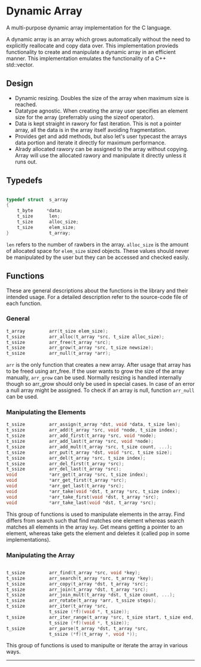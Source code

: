 # Dynamic Array

A multi-purpose dynamic array implementation for the C language.

A dynamic array is an array which grows automatically without the need to
explicitly reallocate and copy data over. This implementation provieds
functionality to create and manipulate a dynamic array in an efficient
manner. This implementation emulates the functionality of a C++ std::vector.

## Design

-   Dynamic resizing. Doubles the size of the array when maximum size
    is reached.
-   Datatype agnostic. When creating the array user specifies an element size
    for the array (preferrably using the sizeof operator).
-   Data is kept straight in rawory for fast iteration. This is not a pointer
    array, all the data is in the array itself avoiding fragmentation.
-   Provides get and add methods, but also let's user typecast the arrays data
    portion and iterate it directly for maximum performance.
-   Alrady allocated rawory can be assigned to the array without copying. Array
    will use the allocated rawory and manipulate it directly unless it runs out.

## Typedefs

```c

typedef struct  s_array
{
    t_byte     *data;
    t_size      len;
    t_size      alloc_size;
    t_size      elem_size;
}               t_array;

```

`len` refers to the number of rawbers in the array. `alloc_size` is the amount
of allocated space for `elem_size` sized objects. These values should never be
manipulated by the user but they can be accessed and checked easily.

## Functions

These are general descriptions about the functions in the library and their
intended usage. For a detailed description refer to the source-code file
of each function.

### General

```c
t_array         arr(t_size elem_size);
t_ssize         arr_alloc(t_array *src, t_size alloc_size);
t_ssize         arr_free(t_array *src);
t_ssize         arr_grow(t_array *src, t_size newsize);
t_ssize         arr_null(t_array *arr);
```

`arr` is the only function that creates a new array. After usage that array has
to be freed using arr_free. If the user wants to grow the size of the array
manually, `arr_grow` can be used. Normally resizing is handled internally though so
arr_grow should only be used in special cases. In case of an error a null array
might be assigned. To check if an array is null, function `arr_null` can be used.

### Manipulating the Elements

```c
t_ssize         arr_assign(t_array *dst, void *data, t_size len);
t_ssize         arr_add(t_array *src, void *node, t_size index);
t_ssize         arr_add_first(t_array *src, void *node);
t_ssize         arr_add_last(t_array *src, void *node);
t_ssize         arr_add_mult(t_array *src, t_size count, ...);
t_ssize         arr_put(t_array *dst, void *src, t_size size);
t_ssize         arr_del(t_array *src, t_size index);
t_ssize         arr_del_first(t_array *src);
t_ssize         arr_del_last(t_array *src);
void            *arr_get(t_array *src, t_size index);
void            *arr_get_first(t_array *src);
void            *arr_get_last(t_array *src);
void            *arr_take(void *dst, t_array *src, t_size index);
void            *arr_take_first(void *dst, t_array *src);
void            *arr_take_last(void *dst, t_array *src);
```

This group of functions is used to manipulate elements in the array. Find
differs from search such that find matches one element whereas search matches
all elements in the array `key`. Get means getting a pointer to an element,
whereas take gets the element and deletes it (called pop in some
implementations).

### Manipulating the Array

```c

t_ssize         arr_find(t_array *src, void *key);
t_ssize         arr_search(t_array *src, t_array *key);
t_ssize         arr_copy(t_array *dst, t_array *src);
t_ssize         arr_join(t_array *dst, t_array *src);
t_ssize         arr_join_mult(t_array *dst, t_size count, ...);
t_ssize         arr_rotate(t_array *arr, t_ssize steps);
t_ssize         arr_iter(t_array *src,
                t_ssize (*f)(void *, t_size));
t_ssize         arr_iter_range(t_array *src, t_size start, t_size end,
                t_ssize (*f)(void *, t_size));
t_ssize         arr_parse(t_array *dst, t_array *src,
                t_ssize (*f)(t_array *, void *));

```

This group of functions is used to manipulte or iterate the array in various
ways.

-------------------------------------------------------------------------------
